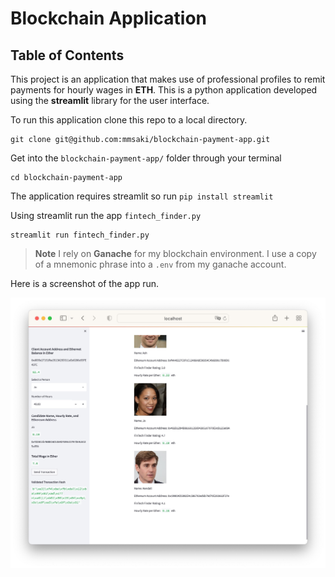 # Blockchain Application 

## Table of Contents

This project is an application that makes use of professional profiles to remit payments for hourly wages in **ETH**. This is a python application developed using the **streamlit** library for the user interface.

To run this application clone this repo to a local directory. 

```Terminal
git clone git@github.com:mmsaki/blockchain-payment-app.git
```

Get into the `blockchain-payment-app/` folder through your terminal

```
cd blockchain-payment-app
```

The application requires streamlit so run `pip install streamlit`

Using streamlit run the app `fintech_finder.py`
```
streamlit run fintech_finder.py
```

> **Note**
I rely on **Ganache** for my blockchain environment. I use a copy of a mnemonic phrase into a `.env` from my ganache account.

Here is a screenshot of the app run.

![Screen Shot](./images/screenshot_app.jpg)